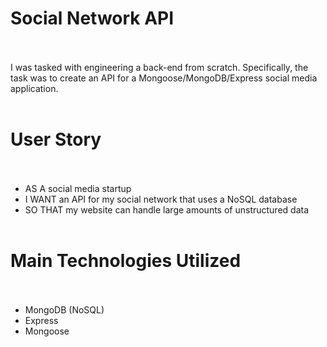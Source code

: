 # Social Network API <br/><br/>
I was tasked with engineering a back-end from scratch. Specifically, the task was to create an API for a Mongoose/MongoDB/Express social media application. <br/><br/>
# User Story <br/><br/>
* AS A social media startup<br/>
* I WANT an API for my social network that uses a NoSQL database<br/>
* SO THAT my website can handle large amounts of unstructured data <br/><br/>

# Main Technologies Utilized<br/><br/>
* MongoDB (NoSQL)<br/>
* Express<br/>
* Mongoose<br/>
